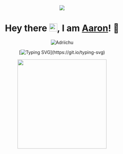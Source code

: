 <div align="center"> 
<img src="https://cdn.discordapp.com/attachments/561523819676696586/955896938597847040/Banner-modified.png">
</div>

<div align="center">
<h1>Hey there <img src="https://media.giphy.com/media/hvRJCLFzcasrR4ia7z/giphy.gif" width="25px">, I am <a href="https://www.youtube.com/watch?v=dQw4w9WgXcQ" target="_blank">Aaron</a>! 👋</h1>
</div>

<p align="center"> <img src="https://komarev.com/ghpvc/?username=Adriichu&label=Profile%20views&color=red&style=for-the-badge" alt="Adriichu" /> </p>

    
<div align="center">
    
[![Typing SVG](https://readme-typing-svg.herokuapp.com?color=%23F76D45&size=30&duration=4500&center=true&multiline=true&height=90&lines=A+Tech+Enthusiast+;and+a+Developer.)](https://git.io/typing-svg)
    
</div>

<div align="center"> 
    <img src="https://lanyard-profile-readme.vercel.app/api/287218738242125826" height="280">
</div>

<br>
<br>
<br>

